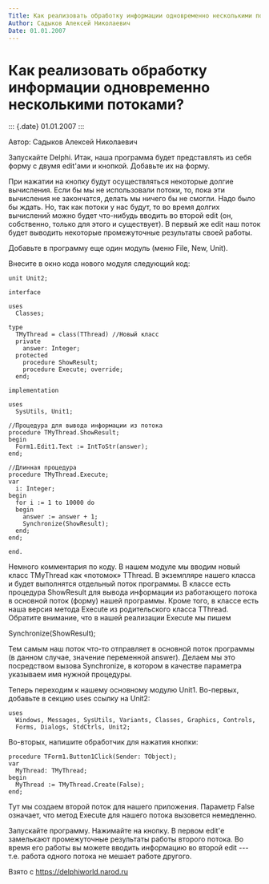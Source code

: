 ```yaml
---
Title: Как реализовать обработку информации одновременно несколькими потоками?
Author: Садыков Алексей Николаевич
Date: 01.01.2007
---
```



Как реализовать обработку информации одновременно несколькими потоками?
=======================================================================

::: {.date}
01.01.2007
:::

Автор: Садыков Алексей Николаевич

Запускайте Delphi. Итак, наша программа будет представлять из себя форму
с двумя edit\'ами и кнопкой. Добавьте их на форму.

При нажатии на кнопку будут осуществляться некоторые долгие вычисления.
Если бы мы не использовали потоки, то, пока эти вычисления не
закончатся, делать мы ничего бы не смогли. Надо было бы ждать. Но, так
как потоки у нас будут, то во время долгих вычислений можно будет
что-нибудь вводить во второй edit (он, собственно, только для этого и
существует). В первый же edit наш поток будет выводить некоторые
промежуточные результаты своей работы.

Добавьте в программу еще один модуль (меню File, New, Unit).

Внесите в окно кода нового модуля следующий код:

    unit Unit2;
     
    interface
     
    uses
      Classes;
     
    type
      TMyThread = class(TThread) //Новый класс
      private
        answer: Integer;
      protected
        procedure ShowResult;
        procedure Execute; override;
      end;
     
    implementation
     
    uses
      SysUtils, Unit1;
     
    //Процедура для вывода информации из потока
    procedure TMyThread.ShowResult;
    begin
      Form1.Edit1.Text := IntToStr(answer);
    end;
     
    //Длинная процедура
    procedure TMyThread.Execute;
    var
      i: Integer;
    begin
      for i := 1 to 10000 do
      begin
        answer := answer + 1;
        Synchronize(ShowResult);
      end;
    end;
     
    end.

Немного комментария по коду. В нашем модуле мы вводим новый класс
TMyThread как «потомок» TThread. В экземпляре нашего класса и будет
выполнятся отдельный поток программы. В классе есть процедура ShowResult
для вывода информации из работающего потока в основной поток (форму)
нашей программы. Кроме того, в классе есть наша версия метода Execute из
родительского класса TThread. Обратите внимание, что в нашей реализации
Execute мы пишем

Synchronize(ShowResult);

Тем самым наш поток что-то отправляет в основной поток программы (в
данном случае, значение переменной answer). Делаем мы это посредством
вызова Synchronize, в котором в качестве параметра указываем имя нужной
процедуры.

Теперь переходим к нашему основному модулю Unit1. Во-первых, добавьте в
секцию uses ссылку на Unit2:

    uses
      Windows, Messages, SysUtils, Variants, Classes, Graphics, Controls, 
      Forms, Dialogs, StdCtrls, Unit2;

Во-вторых, напишите обработчик для нажатия кнопки:

    procedure TForm1.Button1Click(Sender: TObject);
    var
      MyThread: TMyThread;
    begin
      MyThread := TMyThread.Create(False);
    end;

Тут мы создаем второй поток для нашего приложения. Параметр False
означает, что метод Execute для нашего потока вызовется немедленно.

Запускайте программу. Нажимайте на кнопку. В первом edit\'е замелькают
промежуточные результаты работы второго потока. Во время его работы вы
можете вводить информацию во второй edit --- т.е. работа одного потока
не мешает работе другого.

Взято с <https://delphiworld.narod.ru>
